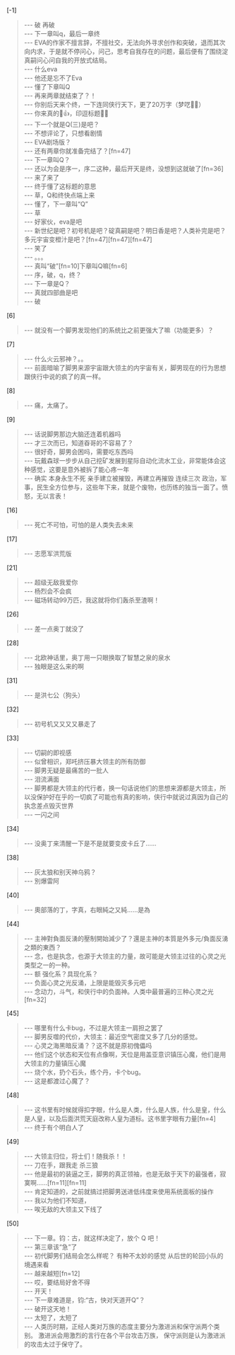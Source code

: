 
[-1] 
>--- 破 再破<br>
>--- 下一章叫q，最后一章终<br>
>--- EVA的作家不擅言辞，不擅社交，无法向外寻求创作和突破，退而其次向内求，于是就不停问心，问己，思考自我存在的问题，最后便有了围绕淀真嗣问心问自我的开放式结局。<br>
>--- 什么eva<br>
>--- 他还是忘不了Eva<br>
>--- 懂了下章叫Q<br>
>--- 再来两章就结束了？！<br>
>--- 你别后天来个终，一下连同侠行天下，更了20万字（梦呓🙈🙈）<br>
>--- 你来真的🤙👍，印逗标题🤣🤣<br>
>--- 下一个就是Q(三)是吧？<br>
>--- 不想评论了，只想看剧情<br>
>--- EVA剧场版？<br>
>--- 还有两章你就准备完结了？[fn=47]<br>
>--- 下一章叫Q？<br>
>--- 还以为会是序一，序二这种，最后开天是终，没想到这就破了[fn=36]<br>
>--- 来了来了<br>
>--- 终于懂了这标题的意思<br>
>--- 草，Q和终快点端上来<br>
>--- 懂了，下一章叫“Q”<br>
>--- 草<br>
>--- 好家伙，eva是吧<br>
>--- 新世纪是吧？初号机是吧？碇真嗣是吧？明日香是吧？人类补完是吧？多元宇宙变橙汁是吧？[fn=47][fn=47][fn=47]<br>
>--- 笑了<br>
>--- 。。。<br>
>--- 真叫“破”[fn=10]下章叫Q嘛[fn=6]<br>
>--- 序，破，q，终？<br>
>--- 下一章是Q？<br>
>--- 真就四部曲是吧<br>
>--- 破<br>

[6] 
>--- 就没有一个脚男发现他们的系统比之前更强大了嘛（功能更多）？<br>

[7] 
>--- 什么火云邪神？。。<br>
>--- 前面暗喻了脚男来源宇宙跟大领主的内宇宙有关，脚男现在的行为思想跟侠行中说的疯了的真一样。<br>

[8] 
>--- 痛，太痛了。<br>

[9] 
>--- 话说脚男那边大脑还连着机器吗<br>
>--- 才三次而已，知道昋哥的不容易了？<br>
>--- 很好奇，脚男会困吗，需要吃东西吗<br>
>--- 玩戴森球一步步从自己挖矿发展到星际自动化流水工业，非常能体会这种感觉，这要是意外被拆了能心疼一年<br>
>--- 确实 本身永生不死 亲手建立被摧毁，再建立再摧毁 连续三次 政治，军事，民生全方位参与，这些年下来，就是个废物，也历练的独当一面了。愤怒，无以言表！<br>

[16] 
>--- 死亡不可怕，可怕的是人类失去未来<br>

[17] 
>--- 志愿军洪荒版<br>

[21] 
>--- 超级无敌我爱你<br>
>--- 杨烈会不会疯<br>
>--- 磁场转动99万匹，我这就将你们轰杀至渣啊！<br>

[26] 
>--- 差一点奥丁就没了<br>

[28] 
>--- 北欧神话里，奥丁用一只眼换取了智慧之泉的泉水<br>
>--- 独眼是这么来的啊<br>

[31] 
>--- 是洪七公（狗头）<br>

[32] 
>--- 初号机又又又又暴走了<br>

[33] 
>--- 切嗣的即视感<br>
>--- 似曾相识，郑吒挤压暴大领主的所有防御<br>
>--- 脚男无疑是最痛苦的一批人<br>
>--- 泪流满面<br>
>--- 脚男都是大领主的代行者，换一句话说他们的思想来源都是大领主，所以没保护好在乎的一切疯了可能也有真的影响，侠行中就说过真因为自己的执念差点毁灭世界<br>
>--- 一闪之间<br>

[34] 
>--- 没奥丁来清醒一下是不是就要变皮卡丘了……<br>

[38] 
>--- 灰太狼和别天神乌鸦？<br>
>--- 別爆雷阿<br>

[40] 
>--- 奧部落的丁，字真，右眼純之又純……是為<br>

[44] 
>--- 主神對負面反湧的壓制開始減少了？還是主神的本質是外多元/負面反湧之類的東西？<br>
>--- 念，也是执念，也源于大领主的力量，故可能是大领主过往的心灵之光类型之一的一种。<br>
>--- 额  强化系？具现化系？<br>
>--- 负面心灵之光反涌，上限是能毁灭多元吧<br>
>--- 念动力，斗气，和侠行中的负面神。人类中最普遍的三种心灵之光[fn=32]<br>

[45] 
>--- 哪里有什么卡bug，不过是大领主一肩担之罢了<br>
>--- 脚男反噬的代价，大领主：最近空气密度又多了几分的感觉。<br>
>--- 心灵之海黑暗反涌？？这不就是原初傀儡吗<br>
>--- 他们这个状态和天位有点像啊，天位是用盖亚意识镇压心魔，他们是用大领主的力量镇压心魔<br>
>--- 烧个水，扔个石头，练个丹，卡个bug。<br>
>--- 这是都渡过心魔了？<br>

[48] 
>--- 这书里有时候就得扣字眼，什么是人类，什么是人族，什么是皇，什么是人皇，以及后面洪荒天庭改称人皇为道标。这书里字眼有力量[fn=4]<br>
>--- 终于有个明白人了<br>

[49] 
>--- 大领主归位，将士们！随我杀！！<br>
>--- 刀在手，跟我走  杀三狼<br>
>--- 他是最初的装逼之王，脚男的真正领袖，也是无敌于天下的最强者，寂寞啊……[fn=11][fn=11]<br>
>--- 肯定知道的，之前就搞过把脚男送进低纬度来使用系统面板的操作<br>
>--- 我以为他们不知道，<br>
>--- 唉无敌的大领主又下线了<br>

[50] 
>--- 下一章。钧：古，就这样决定了，放个 Q 吧！<br>
>--- 第三章该“急”了<br>
>--- 初代脚男们结局会怎么样呢？ 有种不太妙的感觉  从后世的轮回小队的境遇来看<br>
>--- 越来越短[fn=12]<br>
>--- 哎，要结局好舍不得<br>
>--- 开天！<br>
>--- 下一章难道是，钧:“古，快对天道开Q”？<br>
>--- 破开这天地！<br>
>--- 太短了，太短了<br>
>--- 人类历时期，正经人类对万族的态度主要分为激进派和保守派两个类别。
激进派会用激烈的言行在各个平台攻击万族，
保守派则是认为激进派的攻击太过于保守了。<br>
